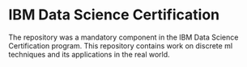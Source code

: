 # IBM Data Science Certification
The repository was a mandatory component in the IBM Data Science Certification program. 
This repository contains work on discrete ml techniques and its applications in the real world.

